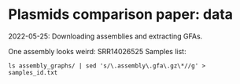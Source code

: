 # Plasmids comparison paper: data

2022-05-25: Downloading assemblies and extracting GFAs.

One assembly looks weird: SRR14026525
Samples list:
```
ls assembly_graphs/ | sed 's/\.assembly\.gfa\.gz\*//g' > samples_id.txt
```
